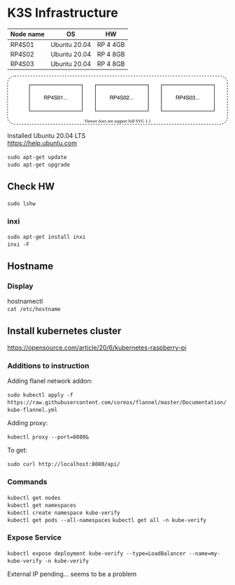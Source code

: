 # K3S Infrastructure

|Node name | OS           | HW           |
|----------|--------------|--------------|
|RP4S01    |Ubuntu 20.04  | RP 4 4GB     |
|RP4S02    |Ubuntu 20.04  | RP 4 8GB     |
|RP4S03    |Ubuntu 20.04  | RP 4 8GB     |

![drawio](./images/infrastructure.drawio.svg)

Installed Ubuntu 20.04 LTS  
<https://help.ubuntu.com>  

`sudo apt-get update`  
`sudo apt-get upgrade`  

## Check HW

`sudo lshw`  

### inxi

`sudo apt-get install inxi`  
`inxi -F`  

## Hostname

### Display

hostnamectl  
`cat /etc/hostname`  

## Install kubernetes cluster

<https://opensource.com/article/20/6/kubernetes-raspberry-pi>

### Additions to instruction

Adding flanel network addon:

`sudo kubectl apply -f https://raw.githubusercontent.com/coreos/flannel/master/Documentation/kube-flannel.yml`

Adding proxy:

`kubectl proxy --port=8080&`

To get:

`sudo curl http://localhost:8080/api/`

### Commands

`kubectl get nodes`  
`kubectl get namespaces`  
`kubectl create namespace kube-verify`  
`kubectl get pods --all-namespaces`
`kubectl get all -n kube-verify`  

### Expose Service

`kubectl expose deployment kube-verify --type=LoadBalancer --name=my-kube-verify -n kube-verify`  

External IP pending... seems to be a problem
